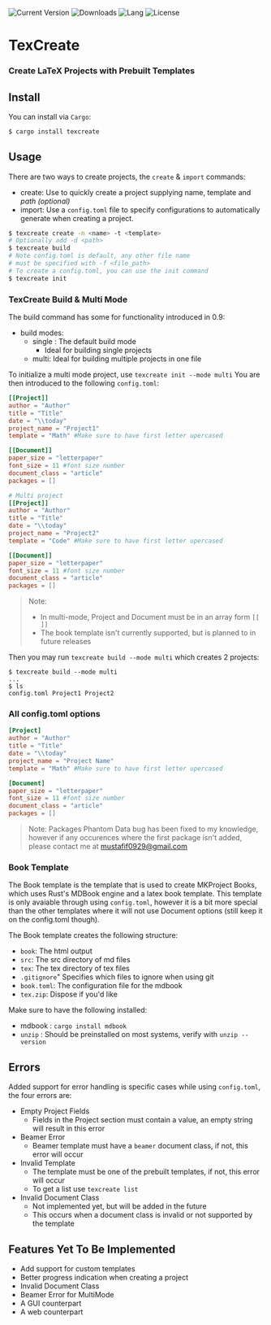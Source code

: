 ![Current Version](https://img.shields.io/crates/v/texcreate?style=flat)
![Downloads](https://img.shields.io/crates/d/texcreate?label=Downloads)
![Lang](https://img.shields.io/github/languages/top/MKProj/texcreate)
![License](https://img.shields.io/crates/l/texcreate?label=License)
# TexCreate 
### Create LaTeX Projects with Prebuilt Templates

## Install
You can install via `Cargo`: 
```sh
$ cargo install texcreate
```

## Usage 
There are two ways to create projects, the `create` & `import` commands: 
- create: Use to quickly create a project supplying name, template and _path (optional)_
- import: Use a `config.toml` file to specify configurations to automatically generate when creating a project. 

```sh
$ texcreate create -n <name> -t <template>
# Optionally add -d <path>
$ texcreate build 
# Note config.toml is default, any other file name 
# must be specified with -f <file_path>
# To create a config.toml, you can use the init command
$ texcreate init
```

### TexCreate Build & Multi Mode
The build command has some for functionality introduced in 0.9: 
- build modes: 
  - single : The default build mode 
    - Ideal for building single projects
  - multi: Ideal for building multiple projects in one file

To initialize a multi mode project, use `texcreate init --mode multi`
You are then introduced to the following `config.toml`: 
```toml
[[Project]]
author = "Author"
title = "Title"
date = "\\today"
project_name = "Project1"
template = "Math" #Make sure to have first letter upercased

[[Document]]
paper_size = "letterpaper"
font_size = 11 #font size number
document_class = "article"
packages = []

# Multi project
[[Project]]
author = "Author"
title = "Title"
date = "\\today"
project_name = "Project2"
template = "Code" #Make sure to have first letter upercased

[[Document]]
paper_size = "letterpaper"
font_size = 11 #font size number
document_class = "article"
packages = []

```
> Note: 
> - In multi-mode, Project and Document must be in an array form `[[ ]]`  
> - The book template isn't currently supported, but is planned 
to in future releases

Then you may run `texcreate build --mode multi` which creates 2 projects: 
```shell
$ texcreate build --mode multi 
...
$ ls
config.toml Project1 Project2
```
### All config.toml options
```toml
[Project]
author = "Author"
title = "Title"
date = "\\today"
project_name = "Project Name"
template = "Math" #Make sure to have first letter upercased

[Document]
paper_size = "letterpaper"
font_size = 11 #font size number
document_class = "article"
packages = []
```
> Note: Packages Phantom Data bug has been fixed to my knowledge, however if any occurences where
> the first package isn't added, please contact me at [mustafif0929@gmail.com](mailto:mustafif0929@gmail.com)

### Book Template
The Book template is the template that is used to create MKProject Books, which uses Rust's MDBook engine and a latex book template. This template is only avaiable through using `config.toml`, however it is a bit more special than the other templates where it will not use Document options (still keep it on the config.toml though).

The Book template creates the following structure: 
- `book`: The html output
- `src`: The src directory of md files
- `tex`: The tex directory of tex files
- `.gitignore`" Specifies which files to ignore when using git
- `book.toml`: The configuration file for the mdbook
- `tex.zip`: Dispose if you'd like 

Make sure to have the following installed: 
- mdbook : `cargo install mdbook`
- `unzip` : Should be preinstalled on most systems, verify with `unzip --version`
 

## Errors 
Added support for error handling is specific cases while using `config.toml`, the four errors are: 
- Empty Project Fields 
  - Fields in the Project section must contain a value, an empty string will result in this error 
- Beamer Error 
    - Beamer template must have a `beamer` document class, if not, this error will occur
- Invalid Template
  - The template must be one of the prebuilt templates, if not, this error will occur 
  - To get a list use `texcreate list`
- Invalid Document Class
  - Not implemented yet, but will be added in the future
  - This occurs when a document class is invalid or not supported by the template

## Features Yet To Be Implemented
- Add support for custom templates
- Better progress indication when creating a project
- Invalid Document Class
- Beamer Error for MultiMode
- A GUI counterpart
- A web counterpart